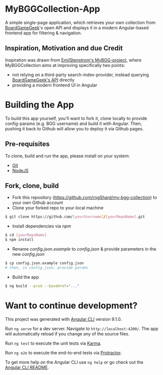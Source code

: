 # MyBGGCollection-App

A simple single-page application, which retrieves your own collection from [BoardGameGeek](https://boardgamegeek.com)'s open API and displays it in a modern Angular-based frontend app for filtering & navigation.

## Inspiration, Motivation and due Credit

Inspiration was drawn from [EmilStenstrom's MyBGG-project](https://github.com/EmilStenstrom/mybgg), where MyBGGCollection aims at improving specifically two points:

- not relying on a third-party search-index-provider, instead querying [BoardGameGeek's API](https://boardgamegeek.com/wiki/page/BGG_XML_API2) directly
- providing a modern frontend UI in Angular


# Building the App

To build this app yourself, you'll want to fork it, clone locally to provide config-params (e.g. BGG username) and build it with Angular.
Then, pushing it back to Github will allow you to deploy it via Github pages.

## Pre-requisites

To clone, build and run the app, please install on your system:

- [Git](https://git-scm.com/)
- [NodeJS](https://nodejs.org/en/)

## Fork, clone, build

- Fork this repository (https://github.com/rngShard/my-bgg-collection) to your own Github account
- Clone your forked repo to your local machine
```bash
$ git clone https://github.com/[yourUsername]/[yourRepoName].git
```
- Install dependencies via _npm_
```bash
$ cd [yourRepoName]
$ npm install
```
- Rename _config.json.example_ to _config.json_ & provide parameters in the new _config.json_
```bash
$ cp config.json.example config.json
# then, in config.json, provide params
```
- Build the app
```bash
$ ng build --prod --baseHref="..."
```


# Want to continue development?

This project was generated with [Angular CLI](https://github.com/angular/angular-cli) version 9.1.0.

Run `ng serve` for a dev server. Navigate to `http://localhost:4200/`. The app will automatically reload if you change any of the source files.

Run `ng test` to execute the unit tests via [Karma](https://karma-runner.github.io).

Run `ng e2e` to execute the end-to-end tests via [Protractor](http://www.protractortest.org/).

To get more help on the Angular CLI use `ng help` or go check out the [Angular CLI README](https://github.com/angular/angular-cli/blob/master/README.md).
